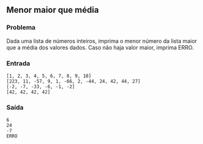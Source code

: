 ## Menor maior que média

### Problema

Dada uma lista de números inteiros, imprima o menor número da lista maior que a média dos valores dados. Caso não haja valor maior, imprima ERRO.

### Entrada

```
[1, 2, 3, 4, 5, 6, 7, 8, 9, 10]
[223, 11, -57, 9, 1, -66, 2, -44, 24, 42, 44, 27]
[-2, -7, -33, -6, -1, -2]
[42, 42, 42, 42]
```

### Saída

```
6
24
-7
ERRO
```
